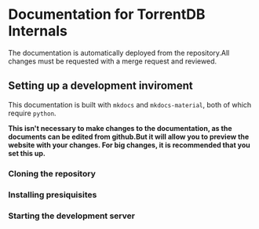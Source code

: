 # Documentation for TorrentDB Internals


The documentation is automatically deployed from the repository.All changes must be requested with a merge request and reviewed.




## Setting up a development inviroment

This documentation is built with `mkdocs` and `mkdocs-material`, both of which require `python`.

**This isn't necessary to make changes to the documentation, as the documents can be edited from github.But it will allow you to preview the website with your changes.
For big changes, it is recommended that you set this up.**



### Cloning the repository



### Installing presiquisites




### Starting the development server






